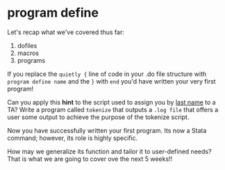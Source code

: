 # program define

Let's recap what we've covered thus far:

1. dofiles
2. macros
3. programs

If you replace the `quietly {` line of code in your .do file structure with `program define name` and the `}` with `end` you'd have written your very first program!

Can you apply this **hint** to the script used to assign you by [last name](https://jhustata.github.io/book/aaa.html) to a TA? Write a program called `tokenize` that outputs a `.log file` that offers a user some output to achieve the purpose of the tokenize script.

Now you have successfully written your first program. Its now a Stata command; however, its role is highly specific.

How may we generalize its function and tailor it to user-defined needs? That is what we are going to cover ove the next 5 weeks!!